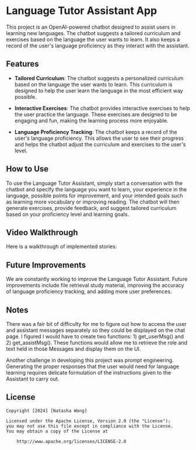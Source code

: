 # Language Tutor Assistant App

This project is an OpenAI-powered chatbot designed to assist users in learning new languages. The chatbot suggests a tailored curriculum and exercises based on the language the user wants to learn. It also keeps a record of the user's language proficiency as they interact with the assistant.

## Features

- **Tailored Curriculum**: The chatbot suggests a personalized curriculum based on the language the user wants to learn. This curriculum is designed to help the user learn the language in the most efficient way possible.

- **Interactive Exercises**: The chatbot provides interactive exercises to help the user practice the language. These exercises are designed to be engaging and fun, making the learning process more enjoyable.

- **Language Proficiency Tracking**: The chatbot keeps a record of the user's language proficiency. This allows the user to see their progress and helps the chatbot adjust the curriculum and exercises to the user's level.

## How to Use

To use the Language Tutor Assistant, simply start a conversation with the chatbot and specify the language you want to learn, your experience in the language, possible points for improvement, and your intended goals such as learning more vocabulary or improving reading. The chatbot will then generate exercises, provide feedback, and suggest tailored curriculum based on your proficiency level and learning goals.

## Video Walkthrough

Here is a walkthrough of implemented stories:

## Future Improvements

We are constantly working to improve the Language Tutor Assistant. Future improvements include file retrieval study material, improving the accuracy of language proficiency tracking, and adding more user preferences.

## Notes

There was a fair bit of difficulty for me to figure out how to access the user and assistant messages separately so they could be displayed on the chat page. I figured I would have to create two functions: 1) get_userMsg() and 2) get_assistMsg(). These functions would allow me to retrieve the role and text held in those Messages and display them on the UI.

Another challenge in developing this project was prompt engineering. Generating the proper responses that the user would need for language learning requires delicate formulation of the instructions given to the Assistant to carry out.

## License

    Copyright [2024] [Natasha Wong]

    Licensed under the Apache License, Version 2.0 (the "License");
    you may not use this file except in compliance with the License.
    You may obtain a copy of the License at

        http://www.apache.org/licenses/LICENSE-2.0
